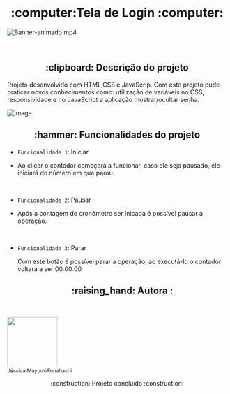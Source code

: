 <h1 align="center"> :computer:Tela de Login  :computer:</h1>

![Banner-animado mp4](https://user-images.githubusercontent.com/100293266/172214888-ea3ab77f-d78b-4178-9b2e-f2750a4c8f27.gif)

<br>
<h2 align="center"> :clipboard: Descrição do projeto </h2>
<p>Projeto desenvolvido com HTML,CSS e JavaScrip. Com este projeto pude praticar novos conhecimentos como: utilização de variáveis no CSS, responsividade e no JavaScript a aplicação mostrar/ocultar senha.<p>
  
   ![image](https://user-images.githubusercontent.com/100293266/172214927-e7253fb8-2e25-4788-97b7-07ed25d18487.png)

  
 <h2 align = "center" >:hammer: Funcionalidades do projeto</h2>

- `Funcionalidade 1`: Iniciar
- <p> Ao clicar o contador começará a funcionar, caso ele seja pausado, ele iniciará do número em que parou.<p>
  <br>
 - `Funcionalidade 2`: Pausar
- <p> Após a contagem do cronômetro ser inicada é possível pausar a operação.<p>
  <br>
- `Funcionalidade 3`: Parar
  <p>Com este botão é possível parar a operação, ao executá-lo o contador voltará a ser 00:00:00<p>
    
     <h2 align = "center" >:raising_hand: Autora :</h2>
     <br>

[<img src="https://avatars.githubusercontent.com/u/100293266?v=4" width=115><br><sub>Jéssica Mayumi Funahashi</sub>](https://github.com/mayumifunahashi) 


<p align="center">:construction: Projeto concluído :construction:</p>
